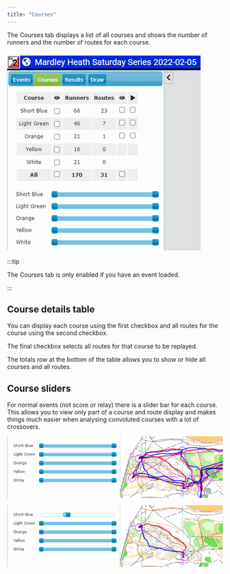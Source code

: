 ```yaml
---
title: "Courses"
---
```


The Courses tab displays a list of all courses and shows the number of runners and the number of routes for each course.

![Courses tab](../img/courses.png)

:::tip

The Courses tab is only enabled if you have an event loaded.

:::

## Course details table

You can display each course using the first checkbox and all routes for the course using the second checkbox.

The final checkbox selects all routes for that course to be replayed.

The totals row at the bottom of the table allows you to show or hide all courses and all routes.

## Course sliders

For normal events (not score or relay) there is a slider bar for each course. This allows you to view only part of a course and route display and makes things much easier when analysing convoluted courses with a lot of crossovers.

![Unfiltered course and routes](../img/unfiltered.png)

![Filtered course and routes](../img/filtered.png)
